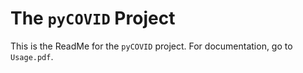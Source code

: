 # The `pyCOVID` Project

This is the ReadMe for the `pyCOVID` project. For documentation, go to `Usage.pdf`.
